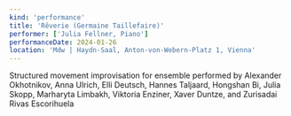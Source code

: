 ```yaml
---
kind: 'performance'
title: 'Rêverie (Germaine Taillefaire)'
performer: ['Julia Fellner, Piano']
performanceDate: 2024-01-26
location: 'Mdw | Haydn-Saal, Anton-von-Webern-Platz 1, Vienna'
---
```

Structured movement improvisation for ensemble performed by Alexander Okhotnikov, Anna Ulrich, Elli Deutsch, Hannes Taljaard, Hongshan Bi, Julia Skopp, Marharyta Limbakh, Viktoria Enziner, Xaver Duntze, and Zurisadai Rivas Escorihuela